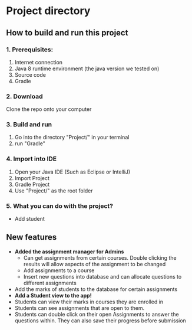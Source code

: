 # Project directory

## How to build and run this project

### 1. Prerequisites:
  1. Internet connection
  2. Java 8 runtime environment (the java version we tested on)
  3. Source code
  4. Gradle
### 2. Download

Clone the repo onto your computer


### 3. Build and run
  1. Go into the directory "Project/" in your terminal
  2. run "Gradle"

### 4. Import into IDE
  1. Open your Java IDE (Such as Eclipse or IntelliJ)
  2. Import Project
  3. Gradle Project
  4. Use "Project/" as the root folder

### 5. What you can do with the project?

  * Add student

## New features
- **Added the assignment manager for Admins**
    - Can get assignments from certain courses. Double clicking the results will allow aspects of the assignment to be changed
    - Add assignments to a course
    - Insert new questions into database and can allocate questions to different assignments
- Add the marks of students to the database for certain assignments
- **Add a Student view to the app!**
- Students can view their marks in courses they are enrolled in
- Students can see assignments that are open to them.
- Students can double click on their open Assignments to answer the questions within. They can also save their progress before submission
